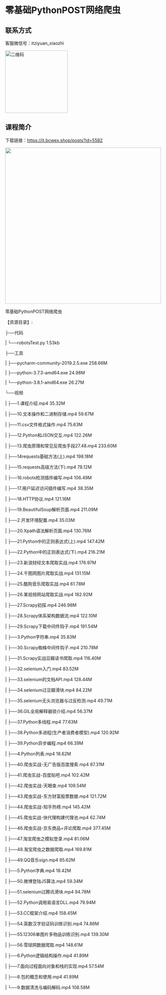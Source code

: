 # 零基础PythonPOST网络爬虫

## 联系方式

客服微信号：itziyuan_xiaozhi

<img src="https://ziyuanyun.oss-cn-guangzhou.aliyuncs.com/common/20240614073449/666b82192834a.jpg" width="200" height="200" alt="二维码">

## 课程简介

下载链接：https://it.bcwex.shop/posts?id=5582

<img src="https://ziyuanyun.oss-cn-guangzhou.aliyuncs.com/yun/20241201163125/674c1edd0e899.jpg" width="500" alt="">

  零基础PythonPOST网络爬虫



 【资源目录】:

 ├──代码

 | └──robotsTest.py 1.53kb

 ├──工具

 | ├──pycharm-community-2019.2.5.exe 258.66M

 | ├──python-3.7.3-amd64.exe 24.98M

 | └──python-3.8.1-amd64.exe 26.27M

 └──视频

 | ├──1.课程介绍.mp4 35.32M

 | ├──10.文本操作和二进制存储.mp4 59.67M

 | ├──11.csv文件格式操作.mp4 75.63M

 | ├──12.Python和JSON交互.mp4 122.26M

 | ├──13.爬虫原理和常见反爬虫手段27.48.mp4 233.60M

 | ├──14requests基础方法(上).mp4 198.18M

 | ├──15.requests高级方法(下).mp4 78.12M

 | ├──16.robots检测插件编写.mp4 106.49M

 | ├──17.用户延迟访问插件编写.mp4 38.35M

 | ├──18.HTTP协议.mp4 121.16M

 | ├──19.BeautifulSoup解析页面.mp4 211.09M

 | ├──2.开发环境配置.mp4 35.03M

 | ├──20.Xpath语法解析页面.mp4 130.76M

 | ├──21.Python中的正则表达式(上).mp4 147.42M

 | ├──22.Python中的正则表达式(下).mp4 216.21M

 | ├──23.新浪财经文本爬取实战.mp4 176.97M

 | ├──24.千图网图片爬取实战.mp4 131.15M

 | ├──25.酷狗音乐爬取实战.mp4 61.78M

 | ├──26.某视频网站爬取实战.mp4 182.92M

 | ├──27.Scrapy初探.mp4 246.98M

 | ├──28.Scrapy体系架构数据流.mp4 122.10M

 | ├──29.Scrapy下载中间件钩子.mp4 191.54M

 | ├──3.Python字符串.mp4 35.83M

 | ├──30.Scrapy蜘蛛中间件钩子.mp4 210.78M

 | ├──31.Scrapy实战豆瓣读书爬取.mp4 116.40M

 | ├──32.selenium入门.mp4 83.52M

 | ├──33.selenium的文档API.mp4 128.44M

 | ├──34.selenium过豆瓣滑块.mp4 84.22M

 | ├──35.selenium无头浏览器与过反检测.mp4 49.71M

 | ├──36.GIL全局解释器锁介绍.mp4 56.37M

 | ├──37.Python多线程.mp4 77.63M

 | ├──38.Python多进程(生产者消费者模型).mp4 120.92M

 | ├──39.Python异步编程.mp4 66.39M

 | ├──4.Python列表.mp4 18.62M

 | ├──40.爬虫实战-无广告版百度搜索.mp4 87.31M

 | ├──41.爬虫实战-百度贴吧.mp4 102.42M

 | ├──42.爬虫实战-天眼查.mp4 109.54M

 | ├──43.爬虫实战-东方财富股票数据.mp4 121.72M

 | ├──44.爬虫实战-知乎热榜.mp4 145.42M

 | ├──45.爬虫实战-快代理构建代理池.mp4 62.74M

 | ├──46.爬虫实战-京东商品+评论爬取.mp4 377.45M

 | ├──47.淘宝爬虫之模拟登录.mp4 81.06M

 | ├──48.淘宝爬虫之数据爬取.mp4 169.81M

 | ├──49.QQ音乐sign.mp4 85.62M

 | ├──5.Python字典.mp4 18.42M

 | ├──50.微博登陆JS算法.mp4 59.34M

 | ├──51.selenium过腾讯滑块.mp4 94.78M

 | ├──52.Python调用易语言DLL.mp4 79.94M

 | ├──53.CC框架介绍.mp4 158.45M

 | ├──54.英数汉字验证码训练识别.mp4 74.86M

 | ├──55.12306单图片多物品训练识别.mp4 139.30M

 | ├──56.雪球网数据爬取.mp4 148.61M

 | ├──6.Python逻辑结构操作.mp4 41.89M

 | ├──7.面向过程面向对象和栈的实现.mp4 57.54M

 | ├──8.包的概念和使用.mp4 41.89M

 | └──9.数据清洗与编码解码.mp4 108.58M

  